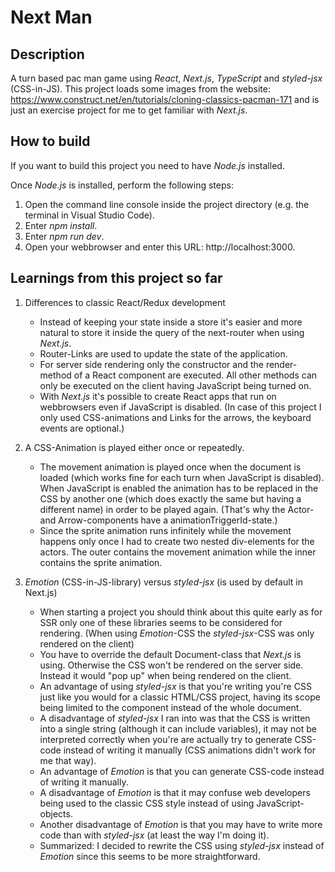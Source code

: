 # Next Man

## Description
A turn based pac man game using *React*, *Next.js*, *TypeScript* and *styled-jsx* (CSS-in-JS).
This project loads some images from the website: https://www.construct.net/en/tutorials/cloning-classics-pacman-171
and is just an exercise project for me to get familiar with *Next.js*.

## How to build
If you want to build this project you need to have *Node.js* installed.

Once *Node.js* is installed, perform the following steps:
1. Open the command line console inside the project directory (e.g. the terminal in Visual Studio Code).
2. Enter *npm install*.
3. Enter *npm run dev*.
4. Open your webbrowser and enter this URL: http://localhost:3000.

## Learnings from this project so far
1. Differences to classic React/Redux development
	* Instead of keeping your state inside a store it's easier and more natural to store it inside the query of the next-router when using *Next.js*.
	* Router-Links are used to update the state of the application.
	* For server side rendering only the constructor and the render-method of a React component are executed. All other methods can only be executed on the client having JavaScript being turned on.
	* With *Next.js* it's possible to create React apps that run on webbrowsers even if JavaScript is disabled. (In case of this project I only used CSS-animations and Links for the arrows, the keyboard events are optional.)

2. A CSS-Animation is played either once or repeatedly.
	* The movement animation is played once when the document is loaded (which works fine for each turn when JavaScript is disabled). When JavaScript is enabled the animation has to be replaced in the CSS by another one (which does exactly the same but having a different name) in order to be played again. (That's why the Actor- and Arrow-components have a animationTriggerId-state.)
	* Since the sprite animation runs infinitely while the movement happens only once I had to create two nested div-elements for the actors. The outer contains the movement animation while the inner contains the sprite animation.

3. *Emotion* (CSS-in-JS-library) versus *styled-jsx* (is used by default in Next.js)
	* When starting a project you should think about this quite early as for SSR only one of these libraries seems to be considered for rendering. (When using *Emotion*-CSS the *styled-jsx*-CSS was only rendered on the client)
	* You have to override the default Document-class that *Next.js* is using. Otherwise the CSS won't be rendered on the server side. Instead it would "pop up" when being rendered on the client.
	* An advantage of using *styled-jsx* is that you're writing you're CSS just like you would for a classic HTML/CSS project, having its scope being limited to the component instead of the whole document.
	* A disadvantage of *styled-jsx* I ran into was that the CSS is written into a single string (although it can include variables), it may not be interpreted correctly when you're are actually try to generate CSS-code instead of writing it manually (CSS animations didn't work for me that way).
	* An advantage of *Emotion* is that you can generate CSS-code instead of writing it manually.
	* A disadvantage of *Emotion* is that it may confuse web developers being used to the classic CSS style instead of using JavaScript-objects.
	* Another disadvantage of *Emotion* is that you may have to write more code than with *styled-jsx* (at least the way I'm doing it).
	* Summarized: I decided to rewrite the CSS using *styled-jsx* instead of *Emotion* since this seems to be more straightforward.
